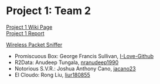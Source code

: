 Project 1: Team 2
=================

[Project 1 Wiki Page](https://github.com/CourseReps/ECEN489-Spring2015/wiki/Project-1-Team-2)  
[Project 1 Report](https://github.com/CourseReps/ECEN489-Spring2015/wiki/Project-1-Team-2-Report)  
  
[Wireless Packet Sniffer](https://github.com/CourseReps/ECEN489-Spring2015/tree/master/Project1/Team2/PromiscuousBox)

* Promiscuous Box: George Francis Sullivan, [I-Love-Github](https://github.com/I-Love-Github)
* R2Data: Anudeep Tungala, [nranudeep1990](https://github.com/nranudeep1990)
* Notorious S.V.R.: Joshua Anthony Cano, [jacano23](https://github.com/jacano23)
* El Cloudo: Rong Liu, [liur180855](https://github.com/liur180855)

